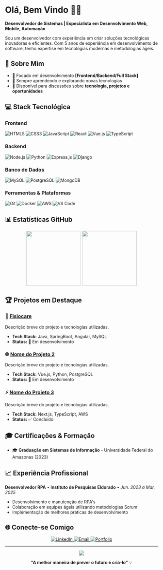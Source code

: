
# Olá, Bem Vindo 👨‍💻

**Desenvolvedor de Sistemas | Especialista em Desenvolvimento Web, Mobile, Automação**

Sou um desenvolvedor com experiência em criar soluções tecnológicas inovadoras e eficientes. Com 5 anos de experiência em desenvolvimento de software, tenho expertise em tecnologias modernas e metodologias ágeis.

## 🚀 Sobre Mim

- 🎯 Focado em desenvolvimento **[Frontend/Backend/Full Stack]**
- 🌱 Sempre aprendendo e explorando novas tecnologias
- 💬 Disponível para discussões sobre **tecnologia, projetos e oportunidades**

## 💻 Stack Tecnológica

### Frontend
![HTML5](https://img.shields.io/badge/-HTML5-E34F26?style=flat-square&logo=html5&logoColor=white)
![CSS3](https://img.shields.io/badge/-CSS3-1572B6?style=flat-square&logo=css3)
![JavaScript](https://img.shields.io/badge/-JavaScript-F7DF1E?style=flat-square&logo=javascript&logoColor=black)
![React](https://img.shields.io/badge/-React-61DAFB?style=flat-square&logo=react&logoColor=black)
![Vue.js](https://img.shields.io/badge/-Vue.js-4FC08D?style=flat-square&logo=vue.js&logoColor=white)
![TypeScript](https://img.shields.io/badge/-TypeScript-3178C6?style=flat-square&logo=typescript&logoColor=white)

### Backend
![Node.js](https://img.shields.io/badge/-Node.js-339933?style=flat-square&logo=node.js&logoColor=white)
![Python](https://img.shields.io/badge/-Python-3776AB?style=flat-square&logo=python&logoColor=white)
![Express.js](https://img.shields.io/badge/-Express.js-000000?style=flat-square&logo=express&logoColor=white)
![Django](https://img.shields.io/badge/-Django-092E20?style=flat-square&logo=django&logoColor=white)

### Banco de Dados
![MySQL](https://img.shields.io/badge/-MySQL-4479A1?style=flat-square&logo=mysql&logoColor=white)
![PostgreSQL](https://img.shields.io/badge/-PostgreSQL-336791?style=flat-square&logo=postgresql&logoColor=white)
![MongoDB](https://img.shields.io/badge/-MongoDB-47A248?style=flat-square&logo=mongodb&logoColor=white)

### Ferramentas & Plataformas
![Git](https://img.shields.io/badge/-Git-F05032?style=flat-square&logo=git&logoColor=white)
![Docker](https://img.shields.io/badge/-Docker-2496ED?style=flat-square&logo=docker&logoColor=white)
![AWS](https://img.shields.io/badge/-AWS-232F3E?style=flat-square&logo=amazon-aws&logoColor=white)
![VS Code](https://img.shields.io/badge/-VS%20Code-007ACC?style=flat-square&logo=visual-studio-code&logoColor=white)

## 📊 Estatísticas GitHub

<div align="center">
  <img height="180em" src="https://github-readme-stats.vercel.app/api?username=paulovitor21&show_icons=true&theme=tokyonight&include_all_commits=true&count_private=true"/>
  <img height="180em" src="https://github-readme-stats.vercel.app/api/top-langs/?username=paulovitor21&layout=compact&langs_count=7&theme=tokyonight"/>
</div>

## 🏆 Projetos em Destaque

### 📱 [Fisiocare](https://github.com/paulovitor21/fisiocare-backend)
Descrição breve do projeto e tecnologias utilizadas.
- **Tech Stack:** Java, SpringBoot, Angular, MySQL
- **Status:** 🚧 Em desenvolvimento

### 🌐 [Nome do Projeto 2](https://github.com/seuusuario/projeto2)
Descrição breve do projeto e tecnologias utilizadas.
- **Tech Stack:** Vue.js, Python, PostgreSQL
- **Status:** 🚧 Em desenvolvimento

### ⚡ [Nome do Projeto 3](https://github.com/seuusuario/projeto3)
Descrição breve do projeto e tecnologias utilizadas.
- **Tech Stack:** Next.js, TypeScript, AWS
- **Status:** ✅ Concluído

## 🎓 Certificações & Formação

- 🎓 **Graduação em Sistemas de Informação** - Universidade Federal do Amazonas (2023)


## 📈 Experiência Profissional

**Desenvolvedor RPA** • **Instituto de Pesquisas Eldorado** • *Jun. 2023 a Mar. 2025*
- Desenvolvimento e manutenção de RPA's
- Colaboração em equipes ágeis utilizando metodologias Scrum
- Implementação de melhores práticas de desenvolvimento


## 🌐 Conecte-se Comigo

<div align="center">
  <a href="https://linkedin.com/in/[paulovitor21]">
    <img src="https://img.shields.io/badge/-LinkedIn-0077B5?style=for-the-badge&logo=linkedin&logoColor=white" alt="LinkedIn"/>
  </a>
  <a href="mailto:[SEU_EMAIL]">
    <img src="https://img.shields.io/badge/-Email-D14836?style=for-the-badge&logo=gmail&logoColor=white" alt="Email"/>
  </a>
  <a href="https://[paulovitor21.github.io/meu-portfolio/]">
    <img src="https://img.shields.io/badge/-Portfolio-000000?style=for-the-badge&logo=vercel&logoColor=white" alt="Portfolio"/>
  </a>
  
</div>

---

<div align="center">
  <img src="https://komarev.com/ghpvc/?username=paulovitor21&color=blueviolet&style=flat-square&label=Visualizações+do+Perfil"/>
</div>

<div align="center">
  
  **"A melhor maneira de prever o futuro é criá-lo"** 💡
  
</div>
